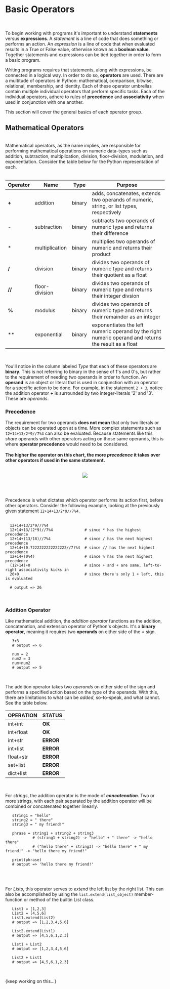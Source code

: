# Basic Operators
<br>

To begin working with programs it's important to understand **statements** versus **expressions**. A *statement* is a line of code that does something or performs an action. An *expression* is a line of code that when evaluated results in a True or False value, otherwise known as a **boolean value**. Together statements and expressions can be tied together in order to form a basic program.<br>

Writing programs requires that statements, along with expressions, be connected in a logical way. In order to do so, **operators** are used. There are a multitude of operators in Python: mathematical, comparison, bitwise, relational, membership, and identity. Each of these operator umbrellas contain multiple individual operators that perform specific tasks. Each of the individual operators, adhere to rules of **precedence** and **associativity** when used in conjunction with one another.<br>

This section will cover the general basics of each operator group.<br>

## Mathematical Operators
<br>
Mathematical operators, as the name implies, are responsible for performing mathematical operations on numeric data-types such as addition, subtraction, multiplication, division, floor-division, modulation, and exponentiation. Consider the table below for the Python representation of each.<br><br>

| Operator |  Name  |   Type    | Purpose  |
| -------- | ------ | --------- | -------- |
|**+**| addition | binary | adds, concatenates, extends two operands of numeric, string, or list types, respectively |
|**-**| subtraction | binary | subtracts two operands of numeric type and returns their difference |
|  *  | multiplication | binary | multiplies two operands of numeric and returns their product |
|**/**| division | binary | divides two operands of numeric type and returns their quotient as a float |
|**//**| floor-division | binary | divides two operands of numeric type and returns their integer divsion |
|**%** | modulus | binary | divides two operands of numeric type and returns their remainder as an integer |
|  **  | exponential | binary | exponentiates the left numeric operand by the right numeric operand and returns the result as a float |
<br>

You'll notice in the column labeled *Type* that each of these operators are **binary**. This is not referring to binary in the sense of 1's and 0's, but rather to the requirement of needing two operands in order to function. An **operand** is an object or literal that is used in conjunction with an operator for a specific action to be done.
For example, in the statement ``2 + 3``, notice the addition operator **+** is surrounded by two integer-literals '2' and '3'. These are *operands*.<br>

### Precedence

The requirement for two operands **does not mean** that only two literals or objects can be operated upon at a time. More complex statements such as ``12+14+13/2*9//7%4`` can also be evaluated. Because statements like this *share* operands with other operators acting on those same operands, this is where **operator precedence** would need to be considered.<br><br>
**The higher the operator on this chart, the more *precedence* it takes over other operators if used in the same statement.**<br><br>

<p align="center">
   <img src="https://user-images.githubusercontent.com/34849400/107108718-ad7e7780-67ff-11eb-94d7-109e2bcc06aa.png"/>
</p>

<br><br>

Precedence is what dictates which operator performs its action first, before other operators. Consider the following example, looking at the previously given statement ``12+14+13/2*9//7%4``.<br><br>

```
  12+14+13/2*9//7%4
  12+14+13/(2*9)//7%4              # since * has the highest precedence
  12+14+(13/18)//7%4               # since / has the next highest precedence 
  12+14+(0.7222222222222222//7)%4  # since // has the next highest precedence
  12+14+(0%4)                      # since % has the next highest precedence
  (12+14)+0                        # since + and + are same, left-to-right associativity kicks in
  26+0                             # since there's only 1 + left, this is evaluated
  
  # output => 26
```
<br>

### Addition Operator

Like mathematical addition, the *addition operator* functions as the addition, concatenation, and extension operator of Python's objects. It's a **binary operator**, meaning it requires two **operands** on either side of the **+** sign.<br>

```
   3+3
   # output => 6
   
   num = 2
   num2 = 3
   num+num2
   # output => 5
 ```
<br>

The addition operator takes two *operands* on either side of the sign and performs a specified action based on the type of the operands. With this, there are limitations to what can be *added*, so-to-speak, and what cannot. See the table below.<br>

| OPERATION  |  STATUS  |
| ----------  | -------- |
| int+int    |   **OK** |
| int+float  |  **OK**  |
| int+str    |  **ERROR** |
| int+list   | **ERROR**  |
| float+str  | **ERROR** | 
| set+list   | **ERROR** |
| dict+list  | **ERROR** |
<br>

For *strings*, the addition operator is the mode of ***concatenation***. Two or more strings, with each pair separated by the addition operator will be combined or concatenated
together linearly.<br>

```
   string1 = "hello"
   string2 = " there"
   string3 = " my friend!"
   
   phrase = string1 + string2 + string3
            # (string1 + string2) -> "hello" + " there" -> "hello there"
            # ("hello there" + string3) -> "hello there" + " my friend!" -> "hello there my friend!"
   
   print(phrase)
   # output => 'hello there my friend!'
```
<br><br>

For *Lists*, this operator serves to *extend* the left list by the right list. This can also be accomplished by using the ```list.extend(list_object)``` member-function or method of the builtin List class.<br>

```
   List1 = [1,2,3]
   List2 = [4,5,6]
   List1.extend(List2)
   # output => [1,2,3,4,5,6]
   
   List2.extend(List1)
   # output => [4,5,6,1,2,3]
   
   List1 + List2
   # output => [1,2,3,4,5,6]
   
   List2 + List1
   # output => [4,5,6,1,2,3]
 ```
 <br>

{keep working on this...}





